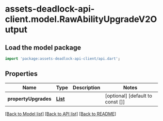 # assets-deadlock-api-client.model.RawAbilityUpgradeV2Output

## Load the model package
```dart
import 'package:assets-deadlock-api-client/api.dart';
```

## Properties
Name | Type | Description | Notes
------------ | ------------- | ------------- | -------------
**propertyUpgrades** | [**List<RawAbilityUpgradePropertyUpgradeV2Output>**](RawAbilityUpgradePropertyUpgradeV2Output.md) |  | [optional] [default to const []]

[[Back to Model list]](../README.md#documentation-for-models) [[Back to API list]](../README.md#documentation-for-api-endpoints) [[Back to README]](../README.md)


